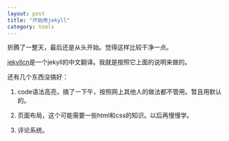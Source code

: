 ```yaml
---
layout: post
title: "开始用jekyll"
category: tools
---
```


折腾了一整天，最后还是从头开始。觉得这样比较干净一点。

[jekyllcn](http://jekyllcn.com/)是一个jekyll的中文翻译。我就是按照它上面的说明来做的。

还有几个东西没搞好：

1. code语法高亮，搞了一下午，按照网上其他人的做法都不管用。暂且用默认的。

2. 页面布局，这个可能需要一些html和css的知识。以后再慢慢学。

3. 评论系统。


